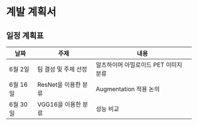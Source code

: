 # 계발 계획서



## 일정 계획표
| 날짜 | 주제 | 내용 |  
|------|------|------|  
| 6월 2일  | 팀 결성 및 주제 선정 | 알츠하이머 아밀로이드 PET 이미지 분류 |  
| 6월 16일 | ResNet을 이용한 분류 | Augmentation 적용 논의 |  
| 6월 30일 | VGG16을 이용한 분류 | 성능 비교 |  
